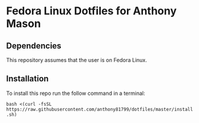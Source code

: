 # Fedora Linux Dotfiles for Anthony Mason

## Dependencies

This repository assumes that the user is on Fedora Linux.

## Installation

To install this repo run the follow command in a terminal:

```bash <(curl -fsSL https://raw.githubusercontent.com/anthony81799/dotfiles/master/install.sh)```
